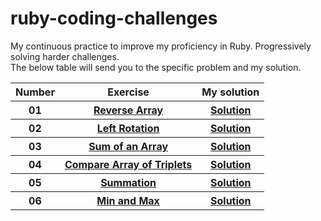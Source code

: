 # ruby-coding-challenges
My continuous practice to improve my proficiency in Ruby. Progressively solving harder challenges.
<br>
The below table will send you to the specific problem and my solution.

<table>
  <tr>
    <th>Number</th>
    <th>Exercise</th>
    <th>My solution</th>
    <tr>
      <th>01</th>
        <th>
          <a href="https://www.hackerrank.com/challenges/arrays-ds/problem?isFullScreen=true" target="_blank">
            Reverse Array
          </a>
        </th>
        <th>
          <a href="https://github.com/robert-low/ruby-coding-challenges/blob/master/01_reverse_array.rb" target="_blank">
            Solution
          </a>
        </th>
    </tr>
    <tr>
      <th>02</th>
      <th>
        <a href="https://www.hackerrank.com/challenges/array-left-rotation/problem?isFullScreen=true" target="_blank">
        Left Rotation
        </a>
      </th>
      <th>
        <a href="https://github.com/robert-low/ruby-coding-challenges/blob/master/02_left_rotation.rb" target="_blank">
          Solution
        </a>
      </th>
    </tr>
  </tr>
  <tr>
    <th>03</th>
    <th>
    <a href="https://www.hackerrank.com/challenges/simple-array-sum/problem?isFullScreen=true">
    Sum of an Array
    </a>
    </th>
    <th>
      <a href="https://github.com/robert-low/ruby-coding-challenges/blob/master/03_array_sum.rb">
      Solution
      </a>
    </th>
  </tr>
    <tr>
      <th>04</th>
    <th>
      <a href="https://www.hackerrank.com/challenges/compare-the-triplets/problem">
       Compare Array of Triplets
     </a>
    </th>
    <th>
      <a href="https://github.com/robert-low/ruby-coding-challenges/blob/master/04_compare_the_triplets.rb">
      Solution
      </a>
    </th>
  </tr>
      <tr>
      <th>05</th>
    <th>
      <a href="https://www.codewars.com/kata/55d24f55d7dd296eb9000030/train/ruby">
       Summation
     </a>
    </th>
    <th>
      <a href="https://github.com/robert-low/ruby-coding-challenges/blob/master/05_summation.rb">
      Solution
      </a>
    </th>
  </tr>
  <tr>
      <th>06</th>
    <th>
      <a href="https://www.codewars.com/kata/577a98a6ae28071780000989/train/ruby">
       Min and Max
     </a>
    </th>
    <th>
      <a href="https://github.com/robert-low/ruby-coding-challenges/blob/master/05_min_and_max.rb">
      Solution
      </a>
    </th>
  </tr>
</table>

